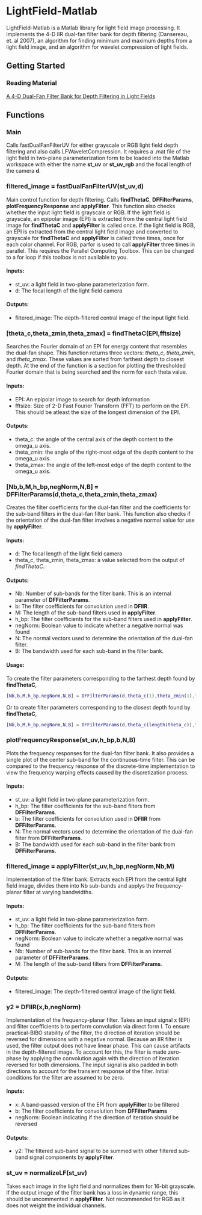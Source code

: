 # LightField-Matlab
LightField-Matlab is a Matlab library for light field image processing. It implements the 4-D IIR dual-fan filter bank for depth filtering (Dansereau, et. al 2007), an algorithm for finding minimum and maximum depths from a light field image, and an algorithm for wavelet compression of light fields.

## Getting Started

### Reading Material

[A 4-D Dual-Fan Filter Bank for Depth Filtering in Light Fields](https://ieeexplore.ieee.org/stamp/stamp.jsp?tp=&arnumber=4063539)

## Functions

### Main
Calls fastDualFanFilterUV for either grayscale or RGB light field depth filtering and also calls LFWaveletCompression. It requires a .mat file of the light field in two-plane parameterization form to be loaded into the Matlab workspace with either the name **st_uv** or **st_uv_rgb** and the focal length of the camera **d**. 

### filtered_image = fastDualFanFilterUV(st_uv,d)
Main control function for depth filtering. Calls **findThetaC**, **DFFilterParams**, **plotFrequencyResponse** and **applyFilter**. This function also checks whether the input light field is grayscale or RGB. If the light field is grayscale, an epipolar image (EPI) is extracted from the central light field image for **findThetaC** and **applyFilter** is called once. If the light field is RGB, an EPI is extracted from the central light field image and converted to grayscale for **findThetaC** and **applyFilter** is called three times, once for each color channel. For RGB, parfor is used to call **applyFilter** three times in parallel. This requires the Parallel Computing Toolbox. This can be changed to a for loop if this toolbox is not available to you.

#### Inputs:
* st_uv: a light field in two-plane parameterization form.
* d: The focal length of the light field camera

#### Outputs:
* filtered_image: The depth-filtered central image of the input light field.


### [theta_c,theta_zmin,theta_zmax] = findThetaC(EPI,fftsize)
Searches the Fourier domain of an EPI for energy content that resembles the dual-fan shape. This function returns three vectors: *theta_c*, *theta_zmin*, and *theta_zmax*. These values are sorted from farthest depth to closest depth. At the end of the function is a section for plotting the thresholded Fourier domain that is being searched and the norm for each theta value.

#### Inputs:
* EPI: An epipolar image to search for depth information
* fftsize: Size of 2-D Fast Fourier Transform (FFT) to perform on the EPI. This should be atleast the size of the longest dimension of the EPI.

#### Outputs:
* theta_c: the angle of the central axis of the depth content to the omega_u axis.
* theta_zmin: the angle of the right-most edge of the depth content to the omega_u axis.
* theta_zmax: the angle of the left-most edge of the depth content to the omega_u axis.

### [Nb,b,M,h_bp,negNorm,N,B] = DFFilterParams(d,theta_c,theta_zmin,theta_zmax)
Creates the filter coefficients for the dual-fan filter and the coefficients for the sub-band filters in the dual-fan filter bank. This function also checks if the orientation of the dual-fan filter involves a negative normal value for use by **applyFilter**.

#### Inputs:
* d: The focal length of the light field camera
* theta_c, theta_zmin, theta_zmax: a value selected from the output of *findThetaC*.

#### Outputs:
* Nb: Number of sub-bands for the filter bank. This is an internal parameter of **DFFilterParams**.
* b: The filter coefficients for convolution used in **DFIIR**.
* M: The length of the sub-band filters used in **applyFilter**.
* h_bp: The filter coefficients for the sub-band filters used in **applyFilter**.
* negNorm: Boolean value to indicate whether a negative normal was found
* N: The normal vectors used to determine the orientation of the dual-fan filter.
* B: The bandwidth used for each sub-band in the filter bank.

#### Usage:
To create the filter parameters corresponding to the farthest depth found by **findThetaC**,
```Matlab
[Nb,b,M,h_bp,negNorm,N,B] = DFFilterParams(d,theta_c(1),theta_zmin(1),theta_zmax(1))
```
Or to create filter parameters corresponding to the closest depth found by **findThetaC**,
```Matlab
[Nb,b,M,h_bp,negNorm,N,B] = DFFilterParams(d,theta_c(length(theta_c)),theta_zmin(length(theta_zmin)),theta_zmax(length(theta_zmax)))
```

### plotFrequencyResponse(st_uv,h_bp,b,N,B)
Plots the frequency responses for the dual-fan filter bank. It also provides a single plot of the center sub-band for the continuous-time filter. This can be compared to the frequency response of the discrete-time implementation to view the frequency warping effects caused by the discretization process.

#### Inputs:
* st_uv: a light field in two-plane parameterization form.
* h_bp: The filter coefficients for the sub-band filters from **DFFilterParams**.
* b: The filter coefficients for convolution used in **DFIIR** from **DFFilterParams**.
* N: The normal vectors used to determine the orientation of the dual-fan filter from **DFFilterParams**.
* B: The bandwidth used for each sub-band in the filter bank from **DFFilterParams**.

### filtered_image = applyFilter(st_uv,h_bp,negNorm,Nb,M)
Implementation of the filter bank. Extracts each EPI from the central light field image, divides them into Nb sub-bands and applys the frequency-planar filter at varying bandwidths.

#### Inputs:
* st_uv: a light field in two-plane parameterization form.
* h_bp: The filter coefficients for the sub-band filters from **DFFilterParams**.
* negNorm: Boolean value to indicate whether a negative normal was found
* Nb: Number of sub-bands for the filter bank. This is an internal parameter of **DFFilterParams**.
* M: The length of the sub-band filters from **DFFilterParams**.

#### Outputs:
* filtered_image: The depth-filtered central image of the light field.

### y2 = DFIIR(x,b,negNorm)
Implementation of the frequency-planar filter. Takes an input signal x (EPI) and filter coefficients b to perform convolution via direct form I. To ensure practical-BIBO stability of the filter, the direction of iteration should be reversed for dimensions with a negative normal. Because an IIR filter is used, the filter output does not have linear phase. This can cause artifacts in the depth-filtered image. To account for this, the filter is made zero-phase by applying the convolution again with the direction of iteration reversed for both dimensions. The input signal is also padded in both directions to account for the transient response of the filter. Initial conditions for the filter are assumed to be zero.

#### Inputs:
* x: A band-passed version of the EPI from **applyFilter** to be filtered
* b: The filter coefficients for convolution from **DFFilterParams**
* negNorm: Boolean indicating if the direction of iteration should be reversed

#### Outputs:
* y2: The filtered sub-band signal to be summed with other filtered sub-band signal components by **applyFilter**.

### st_uv = normalizeLF(st_uv)
Takes each image in the light field and normalizes them for 16-bit grayscale. If the output image of the filter bank has a loss in dynamic range, this should be uncommented in **applyFilter**. Not recommended for RGB as it does not weight the individual channels.
